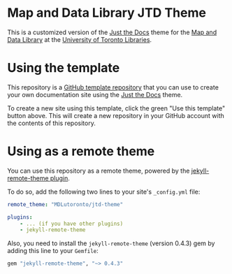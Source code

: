 # Map and Data Library JTD Theme
This is a customized version of the [Just the Docs](https://just-the-docs.com) theme for the [Map and Data Library](https://mdl.library.utoronto.ca) at the [University of Toronto Libraries](https://www.library.utoronto.ca).


# Using the template
This repository is a [GitHub template repository](https://docs.github.com/en/repositories/creating-and-managing-repositories/creating-a-repository-from-a-template) that you can use to create your own documentation site using the [Just the Docs](https://just-the-docs.com) theme.

To create a new site using this template, click the green "Use this template" button above. This will create a new repository in your GitHub account with the contents of this repository.

# Using as a remote theme
You can use this repository as a remote theme, powered by the [jekyll-remote-theme plugin](https://github.com/benbalter/jekyll-remote-theme). 

To do so, add the following two lines to your site's `_config.yml` file:
```yaml
remote_theme: "MDLutoronto/jtd-theme"

plugins:
    - ... (if you have other plugins)
    - jekyll-remote-theme
```
Also, you need to install the `jekyll-remote-theme` (version 0.4.3) gem by adding this line to your `Gemfile`:
```ruby
gem "jekyll-remote-theme", "~> 0.4.3"
```